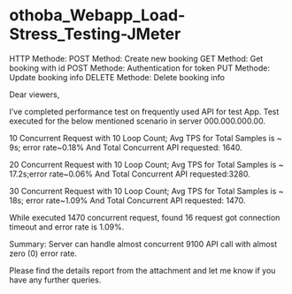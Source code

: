 # othoba_Webapp_Load-Stress_Testing-JMeter

HTTP Methode: POST Method: Create new booking GET Method: Get booking with id POST Methode: Authentication for token PUT Methode: Update booking info DELETE Methode: Delete booking info

Dear viewers,

I’ve completed performance test on frequently used API for test App. Test executed for the below mentioned scenario in server 000.000.000.00.

10 Concurrent Request with 10 Loop Count; Avg TPS for Total Samples is ~ 9s; error rate~0.18% And Total Concurrent API requested: 1640.

20 Concurrent Request with 10 Loop Count; Avg TPS for Total Samples is ~ 17.2s;error rate~0.06% And Total Concurrent API requested:3280.

30 Concurrent Request with 10 Loop Count; Avg TPS for Total Samples is ~ 18s; error rate~1.09% And Total Concurrent API requested: 1470.

While executed 1470 concurrent request, found 16 request got connection timeout and error rate is 1.09%.

Summary: Server can handle almost concurrent 9100 API call with almost zero (0) error rate.

Please find the details report from the attachment and let me know if you have any further queries.
